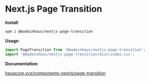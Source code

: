 # Next.js Page Transition

**Install**:

```bash
npm i @madeinhaus/nextjs-page-transition
```

**Usage**:

```javascript
import PageTransition from '@madeinhaus/nextjs-page-transition';
import '@madeinhaus/nextjs-page-transition/dist/index.css';
```

**Documentation**:

[hauscore.xyz/components-nextjs/page-transition](https://hauscore.xyz/components-nextjs/page-transition)
